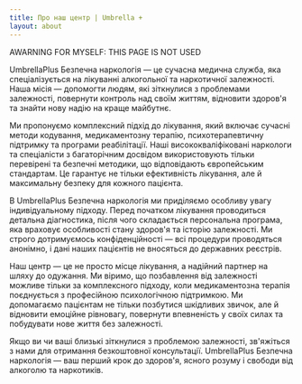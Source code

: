 ```yaml
---
title: Про наш центр | Umbrella +
layout: about
---
```


AWARNING FOR MYSELF: THIS PAGE IS NOT USED

UmbrellaPlus Безпечна наркологія — це сучасна медична служба, яка спеціалізується на лікуванні алкогольної та наркотичної залежності. Наша місія — допомогти людям, які зіткнулися з проблемами залежності, повернути контроль над своїм життям, відновити здоров'я та знайти нову надію на краще майбутнє.

Ми пропонуємо комплексний підхід до лікування, який включає сучасні методи кодування, медикаментозну терапію, психотерапевтичну підтримку та програми реабілітації. Наші висококваліфіковані наркологи та спеціалісти з багаторічним досвідом використовують тільки перевірені та безпечні методики, що відповідають європейським стандартам. Це гарантує не тільки ефективність лікування, але й максимальну безпеку для кожного пацієнта.

В UmbrellaPlus Безпечна наркологія ми приділяємо особливу увагу індивідуальному підходу. Перед початком лікування проводиться детальна діагностика, після чого складається персональна програма, яка враховує особливості стану здоров'я та історію залежності. Ми строго дотримуємось конфіденційності — всі процедури проводяться анонімно, і дані наших пацієнтів не вносяться до державних реєстрів.

Наш центр — це не просто місце лікування, а надійний партнер на шляху до одужання. Ми віримо, що позбавлення від залежності можливе тільки за комплексного підходу, коли медикаментозна терапія поєднується з професійною психологічною підтримкою. Ми допомагаємо пацієнтам не тільки позбутися шкідливих звичок, але й відновити емоційне рівновагу, повернути впевненість у своїх силах та побудувати нове життя без залежності.

Якщо ви чи ваші близькі зіткнулися з проблемою залежності, зв'яжіться з нами для отримання безкоштовної консультації. UmbrellaPlus Безпечна наркологія — ваш перший крок до здоров'я, ясного розуму і свободи від алкоголю та наркотиків.

